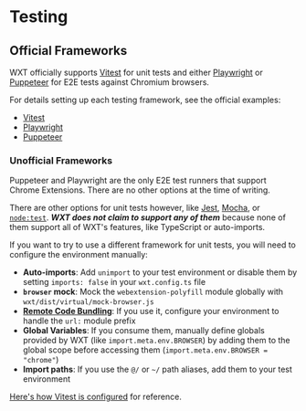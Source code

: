 # Testing

## Official Frameworks

WXT officially supports [Vitest](https://vitest.dev/) for unit tests and either [Playwright](https://playwright.dev/) or [Puppeteer](https://pptr.dev/) for E2E tests against Chromium browsers.

For details setting up each testing framework, see the official examples:

- [Vitest](https://github.com/wxt-dev/wxt-examples/tree/main/examples/vanilla-vitest#readme)
- [Playwright](https://github.com/wxt-dev/wxt-examples/tree/main/examples/vanilla-playwright#readme)
- [Puppeteer](https://github.com/wxt-dev/wxt-examples/tree/main/examples/vanilla-puppeteer#readme)

### Unofficial Frameworks

Puppeteer and Playwright are the only E2E test runners that support Chrome Extensions. There are no other options at the time of writing.

There are other options for unit tests however, like [Jest](https://jestjs.io/), [Mocha](https://mochajs.org/), or [`node:test`](https://nodejs.org/api/test.html). **_WXT does not claim to support any of them_** because none of them support all of WXT's features, like TypeScript or auto-imports.

If you want to try to use a different framework for unit tests, you will need to configure the environment manually:

- **Auto-imports**: Add `unimport` to your test environment or disable them by setting `imports: false` in your `wxt.config.ts` file
- **`browser` mock**: Mock the `webextension-polyfill` module globally with `wxt/dist/virtual/mock-browser.js`
- **[Remote Code Bundling](/guide/go-further/remote-code)**: If you use it, configure your environment to handle the `url:` module prefix
- **Global Variables**: If you consume them, manually define globals provided by WXT (like `import.meta.env.BROWSER`) by adding them to the global scope before accessing them (`import.meta.env.BROWSER = "chrome"`)
- **Import paths**: If you use the `@/` or `~/` path aliases, add them to your test environment

[Here's how Vitest is configured](https://github.com/wxt-dev/wxt/blob/main/packages/wxt/src/testing/wxt-vitest-plugin.ts) for reference.

